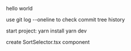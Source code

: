 hello world

use git log --oneline to check commit tree history

start project:
yarn install
yarn dev

create SortSelector.tsx component
